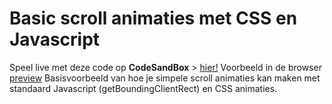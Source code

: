 # Basic scroll animaties met CSS en Javascript

Speel live met deze code op **CodeSandBox** > [hier!](https://codesandbox.io/s/github/davidvandenbor/basic-scroll-animation)
Voorbeeld in de browser [preview](https://htmlpreview.github.io/?https://github.com/davidvandenbor/basic-scroll-animation/blob/master/index.html)
Basisvoorbeeld van hoe je simpele scroll animaties kan maken met standaard Javascript (getBoundingClientRect) en CSS animaties.
